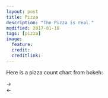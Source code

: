 ```yaml
---
layout: post
title: Pizza
description: "The Pizza is real."
modified: 2017-01-18
tags: [pizza]
image:
  feature:
  credit:
  creditlink: 
---
```

Here is a pizza count chart from bokeh:

<link rel="stylesheet" href="https://cdn.pydata.org/bokeh/release/bokeh-0.12.3.min.css" type="text/css" />   
<script type="text/javascript" src="https://cdn.pydata.org/bokeh/release/bokeh-0.12.3.min.js"></script>
<script type="text/javascript">
    Bokeh.set_log_level("info");
</script>
->
<div class="bk-root">
<div class="plotdiv" id="373266b8-dbc8-4267-90cb-9a22c73a0889"></div>
</div>
<-
<script type="text/javascript">
            Bokeh.$(function() {
            Bokeh.safely(function() {
                var docs_json = {"8fdb0a00-6b9e-4133-bc65-fbb30565b9e2":{"roots":{"references":[{"attributes":{"axis_label":"","formatter":{"id":"43b27512-fbfa-4cec-9b7f-c943d8ac831a","type":"CategoricalTickFormatter"},"major_label_orientation":0.7853981633974483,"major_tick_line_color":{"value":null},"plot":{"id":"a52f4e29-144c-40ec-9543-8e2a6393ea4f","subtype":"Chart","type":"Plot"},"ticker":{"id":"73609494-231c-477c-b8ba-fdaef874c503","type":"CategoricalTicker"}},"id":"01f1b199-8da7-48a0-969d-0558b9fbc077","type":"CategoricalAxis"},{"attributes":{"active_drag":"auto","active_scroll":"auto","active_tap":"auto","tools":[{"id":"fb7afd47-53dc-4b06-b8a3-70a213b30631","type":"HoverTool"}]},"id":"835cfd2d-a164-456c-a40a-b5130ab3275a","type":"Toolbar"},{"attributes":{"label":{"value":"Homemade"},"renderers":[{"id":"6be40877-04e7-42ff-8309-cc5c2a779f52","type":"GlyphRenderer"}]},"id":"a9deb69d-d0a7-4e12-885c-c58433f70b6c","type":"LegendItem"},{"attributes":{"data_source":{"id":"20fff1f9-155c-41c8-82ba-f72c6073580a","type":"ColumnDataSource"},"glyph":{"id":"2a47ff0c-404f-4155-960a-9840eb6ad1b5","type":"Rect"},"hover_glyph":null,"nonselection_glyph":null,"selection_glyph":null},"id":"4a877330-0f9c-4034-a129-b6e4eadcef1d","type":"GlyphRenderer"},{"attributes":{"callback":null,"end":70.35},"id":"94943bbb-acfd-4629-bf3f-c52861564183","type":"Range1d"},{"attributes":{"items":[{"id":"18a7dc64-d189-4b5c-840f-e65319fa25a8","type":"LegendItem"},{"id":"44bd39be-503e-431a-82ff-f82e1a68e3d1","type":"LegendItem"},{"id":"a9deb69d-d0a7-4e12-885c-c58433f70b6c","type":"LegendItem"}],"plot":{"id":"a52f4e29-144c-40ec-9543-8e2a6393ea4f","subtype":"Chart","type":"Plot"}},"id":"1f16be4e-cf12-4e7a-a5fb-77e29692f185","type":"Legend"},{"attributes":{"callback":null,"plot":{"id":"a52f4e29-144c-40ec-9543-8e2a6393ea4f","subtype":"Chart","type":"Plot"},"tooltips":[["Pizza","@pizza"],["Count","@height"]]},"id":"fb7afd47-53dc-4b06-b8a3-70a213b30631","type":"HoverTool"},{"attributes":{"label":{"value":"Other"},"renderers":[{"id":"59eccba5-24d8-4c69-ab77-78ef1178423b","type":"GlyphRenderer"}]},"id":"44bd39be-503e-431a-82ff-f82e1a68e3d1","type":"LegendItem"},{"attributes":{"below":[{"id":"01f1b199-8da7-48a0-969d-0558b9fbc077","type":"CategoricalAxis"}],"left":[{"id":"2655b1c9-2457-4cb6-a223-faf8c539f77e","type":"LinearAxis"}],"plot_height":400,"plot_width":400,"renderers":[{"id":"4a877330-0f9c-4034-a129-b6e4eadcef1d","type":"GlyphRenderer"},{"id":"59eccba5-24d8-4c69-ab77-78ef1178423b","type":"GlyphRenderer"},{"id":"6be40877-04e7-42ff-8309-cc5c2a779f52","type":"GlyphRenderer"},{"id":"1f16be4e-cf12-4e7a-a5fb-77e29692f185","type":"Legend"},{"id":"01f1b199-8da7-48a0-969d-0558b9fbc077","type":"CategoricalAxis"},{"id":"2655b1c9-2457-4cb6-a223-faf8c539f77e","type":"LinearAxis"},{"id":"77478123-3e4e-48bb-86ca-d3f283268bd6","type":"Grid"}],"title":{"id":"ba17d7c3-7601-413a-a23d-7fbdfc13302a","type":"Title"},"tool_events":{"id":"3d8a5f29-4581-4322-87fa-0b085bf3a05e","type":"ToolEvents"},"toolbar":{"id":"835cfd2d-a164-456c-a40a-b5130ab3275a","type":"Toolbar"},"x_mapper_type":"auto","x_range":{"id":"df483d22-e1c9-4050-b26e-e724e22959ea","type":"FactorRange"},"y_mapper_type":"auto","y_range":{"id":"94943bbb-acfd-4629-bf3f-c52861564183","type":"Range1d"}},"id":"a52f4e29-144c-40ec-9543-8e2a6393ea4f","subtype":"Chart","type":"Plot"},{"attributes":{"callback":null,"column_names":["line_color","line_alpha","color","fill_alpha","height","width","y","x","label"],"data":{"chart_index":[{"pizza":"Homemade"}],"color":["#5ab738"],"fill_alpha":[0.8],"height":[22.0],"label":[{"pizza":"Homemade"}],"line_alpha":[1.0],"line_color":["white"],"pizza":["Homemade"],"width":[0.8],"x":["Homemade"],"y":[11.0]}},"id":"df41c395-9ad7-425e-939d-b2a7f0dcbeb3","type":"ColumnDataSource"},{"attributes":{},"id":"3d8a5f29-4581-4322-87fa-0b085bf3a05e","type":"ToolEvents"},{"attributes":{"fill_alpha":{"field":"fill_alpha"},"fill_color":{"field":"color"},"height":{"field":"height","units":"data"},"line_color":{"field":"line_color"},"width":{"field":"width","units":"data"},"x":{"field":"x"},"y":{"field":"y"}},"id":"2a47ff0c-404f-4155-960a-9840eb6ad1b5","type":"Rect"},{"attributes":{},"id":"1f9c3f6b-1220-465a-bed2-664ed6f1e6d7","type":"BasicTickFormatter"},{"attributes":{"axis_label":"","formatter":{"id":"1f9c3f6b-1220-465a-bed2-664ed6f1e6d7","type":"BasicTickFormatter"},"minor_tick_line_color":{"value":null},"plot":{"id":"a52f4e29-144c-40ec-9543-8e2a6393ea4f","subtype":"Chart","type":"Plot"},"ticker":{"id":"b9232bdb-6218-4054-876c-f1c134d55ebc","type":"BasicTicker"}},"id":"2655b1c9-2457-4cb6-a223-faf8c539f77e","type":"LinearAxis"},{"attributes":{"fill_alpha":{"field":"fill_alpha"},"fill_color":{"field":"color"},"height":{"field":"height","units":"data"},"line_color":{"field":"line_color"},"width":{"field":"width","units":"data"},"x":{"field":"x"},"y":{"field":"y"}},"id":"7bad4021-b965-4be4-8d10-e600cee38920","type":"Rect"},{"attributes":{},"id":"43b27512-fbfa-4cec-9b7f-c943d8ac831a","type":"CategoricalTickFormatter"},{"attributes":{"children":[{"id":"a52f4e29-144c-40ec-9543-8e2a6393ea4f","subtype":"Chart","type":"Plot"}]},"id":"e74fde0b-ceba-4901-9d5d-5021903bc937","type":"Row"},{"attributes":{},"id":"73609494-231c-477c-b8ba-fdaef874c503","type":"CategoricalTicker"},{"attributes":{},"id":"b9232bdb-6218-4054-876c-f1c134d55ebc","type":"BasicTicker"},{"attributes":{"callback":null,"column_names":["line_color","line_alpha","color","fill_alpha","height","width","y","x","label"],"data":{"chart_index":[{"pizza":"Dominoes"}],"color":["#f22c40"],"fill_alpha":[0.8],"height":[67.0],"label":[{"pizza":"Dominoes"}],"line_alpha":[1.0],"line_color":["white"],"pizza":["Dominoes"],"width":[0.8],"x":["Dominoes"],"y":[33.5]}},"id":"20fff1f9-155c-41c8-82ba-f72c6073580a","type":"ColumnDataSource"},{"attributes":{"fill_alpha":{"field":"fill_alpha"},"fill_color":{"field":"color"},"height":{"field":"height","units":"data"},"line_color":{"field":"line_color"},"width":{"field":"width","units":"data"},"x":{"field":"x"},"y":{"field":"y"}},"id":"59408d75-86ec-483c-8118-edc1b04076c6","type":"Rect"},{"attributes":{"data_source":{"id":"5f536330-1176-465e-a371-8d08dcdef38d","type":"ColumnDataSource"},"glyph":{"id":"7bad4021-b965-4be4-8d10-e600cee38920","type":"Rect"},"hover_glyph":null,"nonselection_glyph":null,"selection_glyph":null},"id":"59eccba5-24d8-4c69-ab77-78ef1178423b","type":"GlyphRenderer"},{"attributes":{"label":{"value":"Dominoes"},"renderers":[{"id":"4a877330-0f9c-4034-a129-b6e4eadcef1d","type":"GlyphRenderer"}]},"id":"18a7dc64-d189-4b5c-840f-e65319fa25a8","type":"LegendItem"},{"attributes":{"callback":null,"column_names":["line_color","line_alpha","color","fill_alpha","height","width","y","x","label"],"data":{"chart_index":[{"pizza":"Other"}],"color":["#407ee7"],"fill_alpha":[0.8],"height":[38.0],"label":[{"pizza":"Other"}],"line_alpha":[1.0],"line_color":["white"],"pizza":["Other"],"width":[0.8],"x":["Other"],"y":[19.0]}},"id":"5f536330-1176-465e-a371-8d08dcdef38d","type":"ColumnDataSource"},{"attributes":{"callback":null,"factors":["Dominoes","Homemade","Other"]},"id":"df483d22-e1c9-4050-b26e-e724e22959ea","type":"FactorRange"},{"attributes":{"plot":null,"text":"Pizza Counts"},"id":"ba17d7c3-7601-413a-a23d-7fbdfc13302a","type":"Title"},{"attributes":{"dimension":1,"plot":{"id":"a52f4e29-144c-40ec-9543-8e2a6393ea4f","subtype":"Chart","type":"Plot"},"ticker":{"id":"b9232bdb-6218-4054-876c-f1c134d55ebc","type":"BasicTicker"}},"id":"77478123-3e4e-48bb-86ca-d3f283268bd6","type":"Grid"},{"attributes":{"data_source":{"id":"df41c395-9ad7-425e-939d-b2a7f0dcbeb3","type":"ColumnDataSource"},"glyph":{"id":"59408d75-86ec-483c-8118-edc1b04076c6","type":"Rect"},"hover_glyph":null,"nonselection_glyph":null,"selection_glyph":null},"id":"6be40877-04e7-42ff-8309-cc5c2a779f52","type":"GlyphRenderer"}],"root_ids":["e74fde0b-ceba-4901-9d5d-5021903bc937"]},"title":"Bokeh Application","version":"0.12.3"}};
                var render_items = [{"docid":"8fdb0a00-6b9e-4133-bc65-fbb30565b9e2","elementid":"373266b8-dbc8-4267-90cb-9a22c73a0889","modelid":"e74fde0b-ceba-4901-9d5d-5021903bc937"}];
                
                Bokeh.embed.embed_items(docs_json, render_items);
            });
        });
</script>